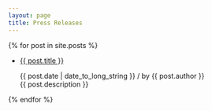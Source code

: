 ```yaml
---
layout: page
title: Press Releases
---
```


<div class='6u 12u$(small)'>
{% for post in site.posts %}
	<ul class="alt">
	<li>  <a  href='{{site.baseurl}}{{ post.url }}'>{{ post.title }}</a>
                  <p >{{ post.date | date_to_long_string }} / by {{ post.author }} <br>
		  {{ post.description }}</p>
        </li>
	</ul>
{% endfor %}
</div>


